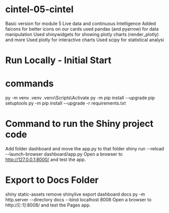 # cintel-05-cintel
Basic version for module 5 Live data and continuous Intelligence 
Added faicons for better icons on our cards
used pandas (and pyarrow) for data manipulation
Used shinywidgets for showing plotly charts (render_plotly) and more
Used plotly for interactive charts
Used scipy for statistical analysi

# Run Locally - Initial Start
# commands
py -m venv .venv
.venv\Scripts\Activate
py -m pip install --upgrade pip setuptools
py -m pip install --upgrade -r requirements.txt

# Command to run the Shiny project code 

Add folder dashboard and move the app.py to that folder 
shiny run --reload --launch-browser dashboard/app.py
Open a browser to http://127.0.0.1:8000/ and test the app.

# Export to Docs Folder
shiny static-assets remove
shinylive export dashboard docs
py -m http.server --directory docs --bind localhost 8008
Open a browser to http://[::1]:8008/ and test the Pages app.
